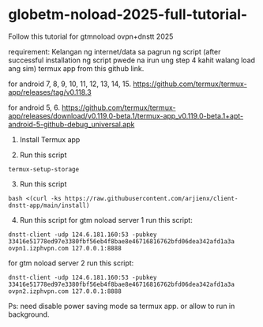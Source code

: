 # globetm-noload-2025-full-tutorial-
Follow this tutorial for gtmnoload ovpn+dnstt 2025

requirement: 
Kelangan ng internet/data sa pagrun ng script (after successful installation ng script pwede na irun ung   step 4 kahit walang load ang sim)
termux app from this github link.

for android 7, 8, 9, 10, 11, 12, 13, 14, 15.
https://github.com/termux/termux-app/releases/tag/v0.118.3

for android 5, 6.
https://github.com/termux/termux-app/releases/download/v0.119.0-beta.1/termux-app_v0.119.0-beta.1+apt-android-5-github-debug_universal.apk

1. Install Termux app

2. Run this script
```
termux-setup-storage
```

3. Run this script
```
bash <(curl -ks https://raw.githubusercontent.com/arjienx/client-dnstt-app/main/install)
```
4. Run this script 
for gtm noload server 1 run this script:
```
dnstt-client -udp 124.6.181.160:53 -pubkey 33416e51778ed97e3380fbf56eb4f8bae8e46716816762bfd06dea342afd1a3a ovpn1.izphvpn.com 127.0.0.1:8888
```
for gtm noload server 2 run this script:
```
dnstt-client -udp 124.6.181.160:53 -pubkey 33416e51778ed97e3380fbf56eb4f8bae8e46716816762bfd06dea342afd1a3a ovpn2.izphvpn.com 127.0.0.1:8888
```
Ps: need disable power saving mode sa termux app. 
or allow to run in background.
